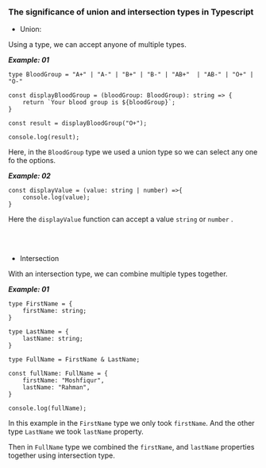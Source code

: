 ### The significance of union and intersection types in Typescript

- Union:

Using a type, we can accept anyone of multiple types.

**_Example: 01_**

```
type BloodGroup = "A+" | "A-" | "B+" | "B-" | "AB+"  | "AB-" | "O+" | "O-"

const displayBloodGroup = (bloodGroup: BloodGroup): string => {
    return `Your blood group is ${bloodGroup}`;
}

const result = displayBloodGroup("O+");

console.log(result);
```

Here, in the `BloodGroup` type we used a union type so we can select any one fo the options.

**_Example: 02_**

```
const displayValue = (value: string | number) =>{
    console.log(value);
}
```

Here the `displayValue` function can accept a value `string` or `number` .

<br/>
<br/>

- Intersection

With an intersection type, we can combine multiple types together.

_**Example: 01**_

```
type FirstName = {
    firstName: string;
}

type LastName = {
    lastName: string;
}

type FullName = FirstName & LastName;

const fullName: FullName = {
    firstName: "Moshfiqur",
    lastName: "Rahman",
}

console.log(fullName);
```

In this example in the `FirstName` type we only took `firstName`. And the other type `LastName` we took `lastName` property.

Then in `FullName` type we combined the `firstName`, and `lastName` properties together using intersection type.
